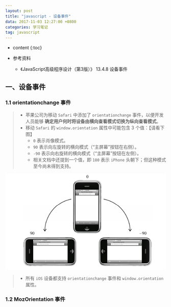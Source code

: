 ```yaml
---
layout: post
title: "javascript - 设备事件"
data: 2017-11-03 12:27:00 +0800
categories: 学习笔记
tag: javascript
---
```

* content
{:toc}

* 参考资料
    + 《JavaScript高级程序设计（第3版）》 13.4.8 设备事件

<!-- more -->


## 一、设备事件

### 1.1 orientationchange 事件

> * 苹果公司为移动 `Safari` 中添加了 `orientationchange` 事件，以便开发人员能够 **确定用户何时将设备由横向查看模式切换为纵向查看模式**。
> * 移动 `Safari` 的 `window.orientation` 属性中可能包含 3 个值：【请看下图】
>   * `0` 表示肖像模式。
>   * `90` 表示向左旋转的横向模式（“主屏幕”按钮在右侧）。
>   * `-90` 表示向右旋转的横向模式（“主屏幕”按钮在左侧）。
>   * 相关文档中还提到一个值，即 `180` 表示 `iPhone` 头朝下；但这种模式至今尚未得到支持。

![demo](/styles/images/javascript/deviceEvent/deviceEvent-01.png)

> * 所有 `iOS` 设备都支持 `orientationchange` 事件和 `window.orientation` 属性。

### 1.2  MozOrientation 事件
